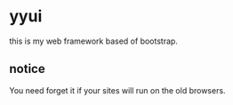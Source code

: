 # yyui
this is my web framework based of bootstrap.

## notice
You need forget it if your sites will run on the old browsers.
